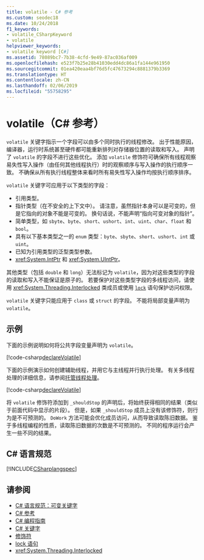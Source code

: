 ```yaml
---
title: volatile - C# 参考
ms.custom: seodec18
ms.date: 10/24/2018
f1_keywords:
- volatile_CSharpKeyword
- volatile
helpviewer_keywords:
- volatile keyword [C#]
ms.assetid: 78089bc7-7b38-4cfd-9e49-87ac036af009
ms.openlocfilehash: e523f7b25e28b41030edd4dc86a1fa144e961950
ms.sourcegitcommit: 01ea420eaa4bf76d5fc47673294c8881379b3369
ms.translationtype: HT
ms.contentlocale: zh-CN
ms.lasthandoff: 02/06/2019
ms.locfileid: "55758295"
---
```

# <a name="volatile-c-reference"></a>volatile（C# 参考）

`volatile` 关键字指示一个字段可以由多个同时执行的线程修改。 出于性能原因，编译器，运行时系统甚至硬件都可能重新排列对存储器位置的读取和写入。 声明了 `volatile` 的字段不进行这些优化。 添加 `volatile` 修饰符可确保所有线程观察易失性写入操作（由任何其他线程执行）时的观察顺序与写入操作的执行顺序一致。 不确保从所有执行线程整体来看时所有易失性写入操作均按执行顺序排序。

`volatile` 关键字可应用于以下类型的字段：

- 引用类型。
- 指针类型（在不安全的上下文中）。 请注意，虽然指针本身可以是可变的，但是它指向的对象不能是可变的。 换句话说，不能声明“指向可变对象的指针”。
- 简单类型，如 `sbyte`、`byte`、`short`、`ushort`、`int`、`uint`、`char`、`float` 和 `bool`。
- 具有以下基本类型之一的 `enum` 类型：`byte`、`sbyte`、`short`、`ushort`、`int` 或 `uint`。
- 已知为引用类型的泛型类型参数。
- <xref:System.IntPtr> 和 <xref:System.UIntPtr>。

其他类型（包括 `double` 和 `long`）无法标记为 `volatile`，因为对这些类型的字段的读取和写入不能保证是原子的。 若要保护对这些类型字段的多线程访问，请使用 <xref:System.Threading.Interlocked> 类成员或使用 [`lock`](lock-statement.md) 语句保护访问权限。

`volatile` 关键字只能应用于 `class` 或 `struct` 的字段。 不能将局部变量声明为 `volatile`。

## <a name="example"></a>示例

下面的示例说明如何将公共字段变量声明为 `volatile`。

[!code-csharp[declareVolatile](~/samples/snippets/csharp/language-reference/keywords/volatile/Program.cs#Declaration)]

下面的示例演示如何创建辅助线程，并用它与主线程并行执行处理。 有关多线程处理的详细信息，请参阅[托管线程处理](../../../standard/threading/index.md)。

[!code-csharp[declareVolatile](~/samples/snippets/csharp/language-reference/keywords/volatile/Program.cs#Volatile)]

将 `volatile` 修饰符添加到 `_shouldStop` 的声明后，将始终获得相同的结果（类似于前面代码中显示的片段）。 但是，如果 `_shouldStop` 成员上没有该修饰符，则行为是不可预测的。 `DoWork` 方法可能会优化成员访问，从而导致读取陈旧数据。 鉴于多线程编程的性质，读取陈旧数据的次数是不可预测的。 不同的程序运行会产生一些不同的结果。

## <a name="c-language-specification"></a>C# 语言规范

[!INCLUDE[CSharplangspec](~/includes/csharplangspec-md.md)]

## <a name="see-also"></a>请参阅

- [C# 语言规范：可变关键字](../../../../_csharplang/spec/classes.md#volatile-fields)
- [C# 参考](../index.md)
- [C# 编程指南](../../programming-guide/index.md)
- [C# 关键字](index.md)
- [修饰符](modifiers.md)
- [lock 语句](lock-statement.md)
- <xref:System.Threading.Interlocked>